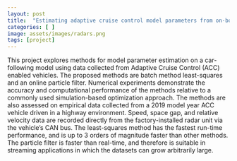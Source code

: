 ```yaml
---
layout: post
title:  "Estimating adaptive cruise control model parameters from on-board radar units"
categories: [ ]
image: assets/images/radars.png
tags: [project]
---
```

This project explores methods for model parameter estimation on a car-following model using data collected from Adaptive Cruise Control (ACC) enabled vehicles. The proposed methods are batch method least-squares and an online particle filter. Numerical experiments demonstrate the accuracy and computational performance of the methods relative to a commonly used simulation-based optimization approach. The methods are also assessed on empirical data collected from a 2019 model year ACC vehicle driven in a highway environment. Speed, space gap, and relative velocity data are recorded directly from the factory-installed radar unit via the vehicle’s CAN bus. The least-squares method has the fastest run-time performance, and is up to 3 orders of magnitude faster than other methods. The particle filter is faster than real-time, and therefore is suitable in streaming applications in which the datasets can grow arbitrarily large.